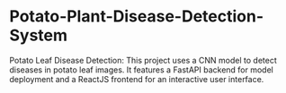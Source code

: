 # Potato-Plant-Disease-Detection-System
Potato Leaf Disease Detection: This project uses a CNN model to detect diseases in potato leaf images. It features a FastAPI backend for model deployment and a ReactJS frontend for an interactive user interface.
